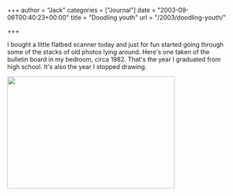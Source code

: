 +++
author = "Jack"
categories = ["Journal"]
date = "2003-09-06T00:40:23+00:00"
title = "Doodling youth"
url = "/2003/doodling-youth/"

+++

I bought a little flatbed scanner today and just for fun started going through some of the stacks of old photos lying around. Here's one taken of the bulletin board in my bedroom, circa 1982. That's the year I graduated from high school. It's also the year I stopped drawing.
  

  
<img src="https://jackbaty.com/images/blog/board-1982.jpg" width="385" height="257" alt="" border="0" />